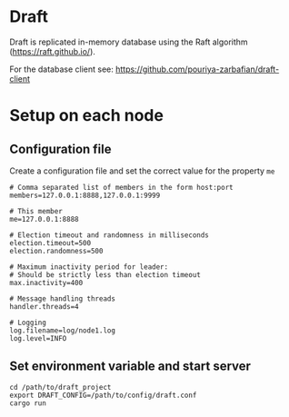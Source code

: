 # Draft
Draft is replicated in-memory database using the Raft algorithm (https://raft.github.io/).

For the database client see: https://github.com/pouriya-zarbafian/draft-client

# Setup on each node
## Configuration file
Create a configuration file and set the correct value for the property `me`
```
# Comma separated list of members in the form host:port
members=127.0.0.1:8888,127.0.0.1:9999

# This member
me=127.0.0.1:8888

# Election timeout and randomness in milliseconds
election.timeout=500
election.randomness=500

# Maximum inactivity period for leader:
# Should be strictly less than election timeout
max.inactivity=400

# Message handling threads
handler.threads=4

# Logging
log.filename=log/node1.log
log.level=INFO
```
## Set environment variable and start server
```
cd /path/to/draft_project
export DRAFT_CONFIG=/path/to/config/draft.conf
cargo run
```
